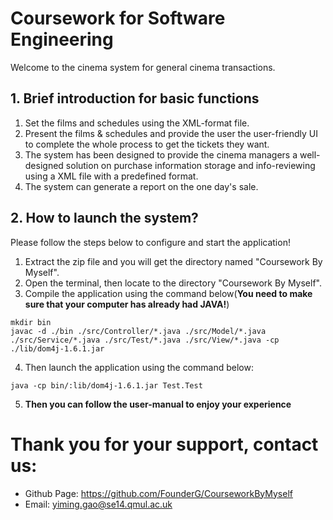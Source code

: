 # Coursework for Software Engineering 
Welcome to the cinema system for general cinema transactions.
## 1. Brief introduction for basic functions
1. Set the films and schedules using the XML-format file.
2. Present the films & schedules and provide the user the user-friendly UI to complete the whole process to get the tickets they want.
3. The system has been designed to provide the cinema managers a well-designed solution on purchase information storage and info-reviewing using a XML file with a predefined format.
4. The system can generate a report on the one day's sale.
## 2. How to launch the system?
Please follow the steps below to configure and start the application!

1. Extract the zip file and you will get the directory named "Coursework By Myself".
2. Open the terminal, then locate to the directory "Coursework By Myself".
3. Compile the application using the command below(**You need to make sure that your computer has already had JAVA!**)
```
mkdir bin
javac -d ./bin ./src/Controller/*.java ./src/Model/*.java ./src/Service/*.java ./src/Test/*.java ./src/View/*.java -cp ./lib/dom4j-1.6.1.jar
```
4. Then launch the application using the command below:
```
java -cp bin/:lib/dom4j-1.6.1.jar Test.Test
```
5. **Then you can follow the user-manual to enjoy your experience**
# Thank you for your support, contact us:
- Github Page: https://github.com/FounderG/CourseworkByMyself
- Email: yiming.gao@se14.qmul.ac.uk
 
